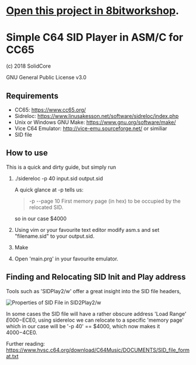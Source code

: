 [Open this project in 8bitworkshop](http://8bitworkshop.com/redir.html?platform=c64&githubURL=https%3A%2F%2Fgithub.com%2Fseanwiththebeard%2FSimple-C64-SID-Player-in-ASM-C-For-8bitworkshop&file=main.c).
=====

# Simple C64 SID Player in ASM/C for CC65

(c) 2018 SolidCore

GNU General Public License v3.0

## Requirements
- CC65: https://www.cc65.org/
- Sidreloc: https://www.linusakesson.net/software/sidreloc/index.php
- Unix or Windows GNU Make: https://www.gnu.org/software/make/
- Vice C64 Emulator: http://vice-emu.sourceforge.net/ or similiar
- SID file

## How to use
This is a quick and dirty guide, but simply run 

1) ./sidereloc -p 40 input.sid output.sid
	
	A quick glance at -p tells us:

	>  -p    --page   10  First memory page (in hex) to be occupied by the relocated SID.
	
	so in our case $4000
	

2) Using vim or your favourite text editor modify asm.s and set "filename.sid" to your output.sid. 

3) Make

4) Open 'main.prg' in your favourite emulator.

## Finding and Relocating SID Init and Play address

Tools such as 'SIDPlay2/w' offer a great insight into the SID file headers,

![Properties of SID File in SID2Play2/w](https://github.com/solidcore-commodore/Simple-C64-SID-Player-in-ASM-C-for-CC65/blob/master/images/sid_properties.png?raw=true)

In some cases the SID file will have a rather obscure address 'Load Range' $E000-$ECE0, using sidereloc we can relocate to a specific  'memory page' which in our case will be '-p 40' == $4000, which now makes it $4000-$4CE0.

Further reading: https://www.hvsc.c64.org/download/C64Music/DOCUMENTS/SID_file_format.txt




